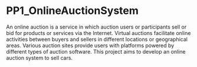 # PP1_OnlineAuctionSystem
An online auction is a service in which auction users or participants sell or bid for products or services via the Internet. Virtual auctions facilitate online activities between buyers and sellers in different locations or geographical areas. Various auction sites provide users with platforms powered by different types of auction software. This project aims to develop an online auction system to sell cars. 
